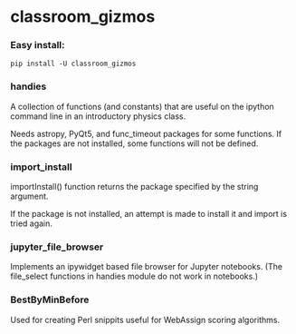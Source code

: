 # classroom_gizmos


### Easy install:

    pip install -U classroom_gizmos


### handies

A collection of functions (and constants) that are useful on the ipython command line in an introductory physics class.

Needs astropy, PyQt5, and func_timeout packages for some functions. If the packages are not installed, some functions will not be defined.


### import_install

importInstall() function returns the package specified by the string argument.

If the package is not installed, an attempt is made to install it and import is tried again.

### jupyter_file_browser

Implements an ipywidget based file browser for Jupyter notebooks.
(The file_select functions in handies module do not work in notebooks.)

### BestByMinBefore
Used for creating Perl snippits useful for WebAssign scoring algorithms.
